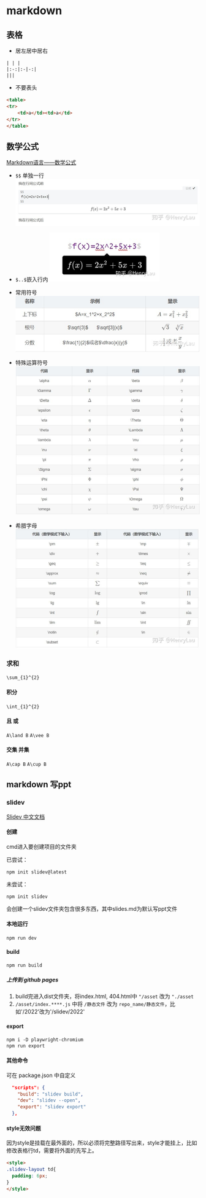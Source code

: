 # markdown

## 表格
* 居左居中居右
```
| | |
|:-:|:-|-:|
|||
```


* 不要表头
```html
<table>
<tr>
	<td>a</td><td>a</td>
</tr>
</table>
```

## 数学公式
[Markdown语言——数学公式](https://zhuanlan.zhihu.com/p/138532124)

* `$$` 单独一行
![](_attachments/old/2022-08-09-18-11-11.png)
  
* `$..$`嵌入行内
![](_attachments/old/2022-08-09-18-11-07.png)
  
* 常用符号
![](_attachments/old/2022-08-09-18-11-16.png)

* 特殊运算符号
![](_attachments/old/2022-08-09-18-11-33.png)

* 希腊字母
![](_attachments/old/2022-08-09-18-11-22.png)

### 求和
`\sum_{1}^{2}`

#### 积分
`\int_{1}^{2}`

#### 且 或
`A\land B`
`A\vee B`

#### 交集 并集
`A\cap B`
`A\cup B`

## markdown 写ppt
### slidev
[Slidev 中文文档](https://cn.sli.dev/guide/why.html)

#### 创建
cmd进入要创建项目的文件夹

已尝试：
```
npm init slidev@latest
```

未尝试：
```
npm init slidev
```

会创建一个slidev文件夹包含很多东西，其中slides.md为默认写ppt文件

#### 本地运行
```
npm run dev
```

#### build
```
npm run build
```

##### 上传到 github pages
1. build完进入dist文件夹，将index.html, 404.html中 `"/asset` 改为 `"./asset`
2. `/asset/index.****.js` 中将 `/静态文件` 改为 `repo_name/静态文件`，比如'/2022'改为'/slidev/2022'

#### export
```
npm i -D playwright-chromium
npm run export
```

#### 其他命令
可在 package.json 中自定义
```json
  "scripts": {
    "build": "slidev build",
    "dev": "slidev --open",
    "export": "slidev export"
  },
```

#### style无效问题
因为style是挂载在最外面的，所以必须将完整路径写出来，style才能挂上，比如修改表格行td，需要将外面的先写上。
```html
<style>
.slidev-layout td{
  padding: 6px;
}
</style>
```

